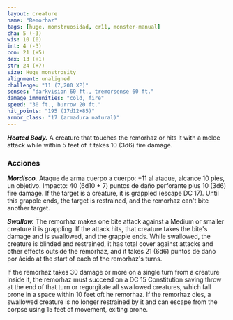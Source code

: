 ```yaml
---
layout: creature
name: "Remorhaz"
tags: [huge, monstruosidad, cr11, monster-manual]
cha: 5 (-3)
wis: 10 (0)
int: 4 (-3)
con: 21 (+5)
dex: 13 (+1)
str: 24 (+7)
size: Huge monstrosity
alignment: unaligned
challenge: "11 (7,200 XP)"
senses: "darkvision 60 ft., tremorsense 60 ft."
damage_immunities: "cold, fire"
speed: "30 ft., burrow 20 ft."
hit_points: "195 (17d12+85)"
armor_class: "17 (armadura natural)"
---
```


***Heated Body.*** A creature that touches the remorhaz or hits it with a melee attack while within 5 feet of it takes 10 (3d6) fire damage.

### Acciones

***Mordisco.*** Ataque de arma cuerpo a cuerpo: +11 al ataque, alcance 10 pies, un objetivo. Impacto: 40 (6d10 + 7) puntos de daño perforante plus 10 (3d6) fire damage. If the target is a creature, it is grappled (escape DC 17). Until this grapple ends, the target is restrained, and the remorhaz can't bite another target.

***Swallow.*** The remorhaz makes one bite attack against a Medium or smaller creature it is grappling. If the attack hits, that creature takes the bite's damage and is swallowed, and the grapple ends. While swallowed, the creature is blinded and restrained, it has total cover against attacks and other effects outside the remorhaz, and it takes 21 (6d6) puntos de daño por ácido at the start of each of the remorhaz's turns.

If the remorhaz takes 30 damage or more on a single turn from a creature inside it, the remorhaz must succeed on a DC 15 Constitution saving throw at the end of that turn or regurgitate all swallowed creatures, which fall prone in a space within 10 feet oft he remorhaz. If the remorhaz dies, a swallowed creature is no longer restrained by it and can escape from the corpse using 15 feet of movement, exiting prone.